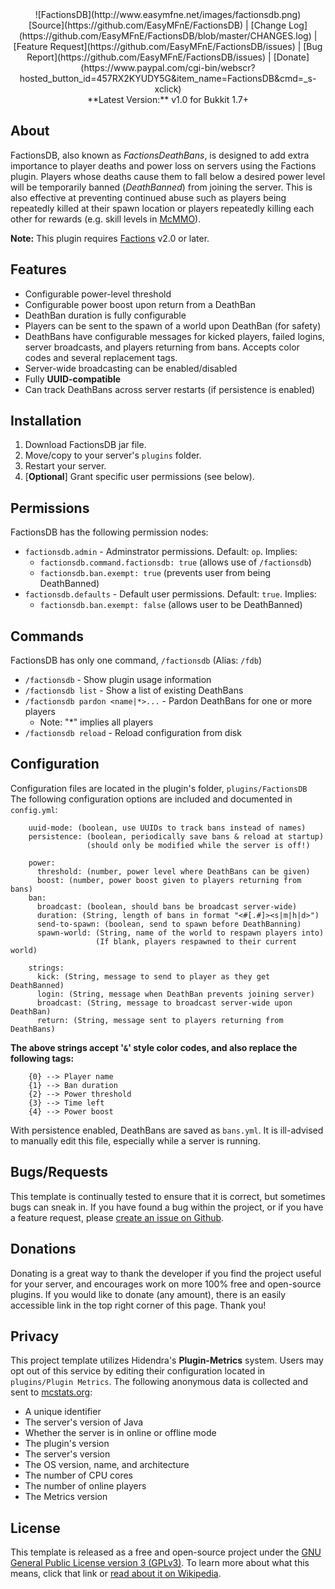 <center>![FactionsDB](http://www.easymfne.net/images/factionsdb.png)</center>

<center>[Source](https://github.com/EasyMFnE/FactionsDB) |
[Change Log](https://github.com/EasyMFnE/FactionsDB/blob/master/CHANGES.log) |
[Feature Request](https://github.com/EasyMFnE/FactionsDB/issues) |
[Bug Report](https://github.com/EasyMFnE/FactionsDB/issues) |
[Donate](https://www.paypal.com/cgi-bin/webscr?hosted_button_id=457RX2KYUDY5G&item_name=FactionsDB&cmd=_s-xclick)</center>

<center>**Latest Version:** v1.0 for Bukkit 1.7+</center>

## About ##

FactionsDB, also known as *FactionsDeathBans*, is designed to add extra importance to player deaths and power loss on servers using the Factions plugin.  Players whose deaths cause them to fall below a desired power level will be temporarily banned (*DeathBanned*) from joining the server.  This is also effective at preventing continued abuse such as players being repeatedly killed at their spawn location or players repeatedly killing each other for rewards (e.g. skill levels in [McMMO](http://dev.bukkit.org/bukkit-plugins/mcmmo/)).

**Note:** This plugin requires [Factions](http://dev.bukkit.org/bukkit-plugins/factions/) v2.0 or later.

## Features ##

* Configurable power-level threshold
* Configurable power boost upon return from a DeathBan
* DeathBan duration is fully configurable
* Players can be sent to the spawn of a world upon DeathBan (for safety)
* DeathBans have configurable messages for kicked players, failed logins, server broadcasts, and players returning from bans.  Accepts color codes and several replacement tags.
* Server-wide broadcasting can be enabled/disabled
* Fully **UUID-compatible**
* Can track DeathBans across server restarts (if persistence is enabled)

## Installation ##

1. Download FactionsDB jar file.
2. Move/copy to your server's `plugins` folder.
3. Restart your server.
4. [**Optional**] Grant specific user permissions (see below).

## Permissions ##

FactionsDB has the following permission nodes:

* `factionsdb.admin` - Adminstrator permissions.  Default: `op`. Implies:
    * `factionsdb.command.factionsdb: true` (allows use of `/factionsdb`)
    * `factionsdb.ban.exempt: true` (prevents user from being DeathBanned)
* `factionsdb.defaults` - Default user permissions. Default: `true`. Implies:
    * `factionsdb.ban.exempt: false` (allows user to be DeathBanned)

## Commands ##

FactionsDB has only one command, `/factionsdb` (Alias: `/fdb`)

* `/factionsdb` - Show plugin usage information  
* `/factionsdb list` - Show a list of existing DeathBans 
* `/factionsdb pardon <name|*>...` - Pardon DeathBans for one or more players    
    * Note: "\*" implies all players
* `/factionsdb reload` - Reload configuration from disk    

## Configuration ##

Configuration files are located in the plugin's folder, `plugins/FactionsDB`    
The following configuration options are included and documented in `config.yml`:

        uuid-mode: (boolean, use UUIDs to track bans instead of names)
        persistence: (boolean, periodically save bans & reload at startup)
                     (should only be modified while the server is off!)
        
        power:
          threshold: (number, power level where DeathBans can be given)
          boost: (number, power boost given to players returning from bans)
        ban:
          broadcast: (boolean, should bans be broadcast server-wide)
          duration: (String, length of bans in format "<#[.#]><s|m|h|d>")
          send-to-spawn: (boolean, send to spawn before DeathBanning)
          spawn-world: (String, name of the world to respawn players into)
                       (If blank, players respawned to their current world)
      
        strings:
          kick: (String, message to send to player as they get DeathBanned)
          login: (String, message when DeathBan prevents joining server)
          broadcast: (String, message to broadcast server-wide upon DeathBan)
          return: (String, message sent to players returning from DeathBans)

**The above strings accept '`&`' style color codes, and also replace the following tags:**    

        {0} --> Player name
        {1} --> Ban duration
        {2} --> Power threshold
        {3} --> Time left
        {4} --> Power boost

With persistence enabled, DeathBans are saved as `bans.yml`.  It is ill-advised to manually edit this file, especially while a server is running.

## Bugs/Requests ##

This template is continually tested to ensure that it is correct, but sometimes bugs can sneak in.  If you have found a bug within the project, or if you have a feature request, please [create an issue on Github](https://github.com/EasyMFnE/FactionsDB/issues).

## Donations ##

Donating is a great way to thank the developer if you find the project useful for your server, and encourages work on more 100% free and open-source plugins.  If you would like to donate (any amount), there is an easily accessible link in the top right corner of this page.  Thank you!

## Privacy ##

This project template utilizes Hidendra's **Plugin-Metrics** system.  Users may opt out of this service by editing their configuration located in `plugins/Plugin Metrics`.  The following anonymous data is collected and sent to [mcstats.org](http://mcstats.org):

* A unique identifier
* The server's version of Java
* Whether the server is in online or offline mode
* The plugin's version
* The server's version
* The OS version, name, and architecture
* The number of CPU cores
* The number of online players
* The Metrics version

## License ##

This template is released as a free and open-source project under the [GNU General Public License version 3 (GPLv3)](http://www.gnu.org/copyleft/gpl.html).  To learn more about what this means, click that link or [read about it on Wikipedia](http://en.wikipedia.org/wiki/GNU_General_Public_License).
